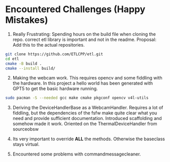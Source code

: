 # Encountered Challenges (Happy Mistakes)

1. Really Frustrating:
Spending hours on the build file when cloning the repo. correct etl library is important and not in the readme.
Proposal: Add this to the actual repositories.
```bash
git clone https://github.com/ETLCPP/etl.git
cd etl
cmake -B build .
cmake --install build/
```

2. Making the webcam work. This requires opencv and some fiddling with the hardware. In this project a hello world has been generated with GPT5 to get the basic hardware running.
```bash
sudo pacman -S --needed gcc make cmake pkgconf opencv v4l-utils
```

3. Deriving the DeviceHandlerBase as a WebcamHandler. Requires a lot of fiddling, but the dependencies of the fsfw make quite clear what you need and provide sufficient documentation.
Introduced scaffolding and somehow made it work. Oriented on the ThermalDeviceHandler from sourceobsw

4. Its very important to override **ALL** the methods. Otherwise the baseclass stays virtual.
5. Encountered some problems with commandmessagecleaner. 